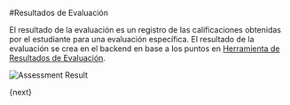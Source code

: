<!-- add-breadcrumbs -->
#Resultados de Evaluación

El resultado de la evaluación es un registro de las calificaciones obtenidas por el estudiante para una evaluación específica. El resultado de la evaluación se crea en el backend en base a los puntos en [Herramienta de Resultados de Evaluación](/docs/v13/user/manual/es/education/Assessment/assessment_result_tool).

<img class="screenshot" alt="Assessment Result" src="{{docs_base_url}}/v13/assets/img/education/assessment/assessment-result.png">

{next}
